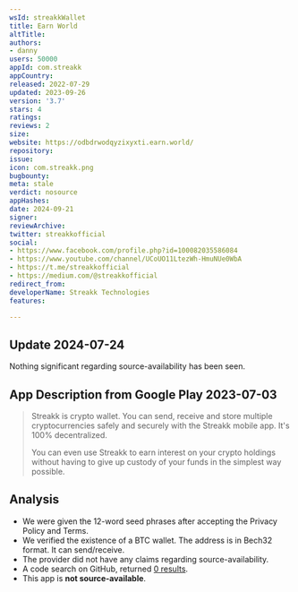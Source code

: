 ```yaml
---
wsId: streakkWallet
title: Earn World
altTitle: 
authors:
- danny
users: 50000
appId: com.streakk
appCountry: 
released: 2022-07-29
updated: 2023-09-26
version: '3.7'
stars: 4
ratings: 
reviews: 2
size: 
website: https://odbdrwodqyzixyxti.earn.world/
repository: 
issue: 
icon: com.streakk.png
bugbounty: 
meta: stale
verdict: nosource
appHashes: 
date: 2024-09-21
signer: 
reviewArchive: 
twitter: streakkofficial
social:
- https://www.facebook.com/profile.php?id=100082035586084
- https://www.youtube.com/channel/UCoUO11LtezWh-HmuNUe0WbA
- https://t.me/streakkofficial
- https://medium.com/@streakkofficial
redirect_from: 
developerName: Streakk Technologies
features: 

---
```


## Update 2024-07-24

Nothing significant regarding source-availability has been seen.

## App Description from Google Play 2023-07-03

> Streakk is crypto wallet. You can send, receive and store multiple cryptocurrencies safely and securely with the Streakk mobile app. It's 100% decentralized.
>
> You can even use Streakk to earn interest on your crypto holdings without having to give up custody of your funds in the simplest way possible.

## Analysis

- We were given the 12-word seed phrases after accepting the Privacy Policy and Terms.
- We verified the existence of a BTC wallet. The address is in Bech32 format. It can send/receive.
- The provider did not have any claims regarding source-availability.
- A code search on GitHub, returned [0 results](https://github.com/search?q=com.streakk&type=code).
- This app is **not source-available**.
